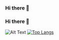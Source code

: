 ### Hi there 👋

<!--
**nuoyanli/nuoyanli** is a ✨ _special_ ✨ repository because its `README.md` (this file) appears on your GitHub profile.

Here are some ideas to get you started:

- 🔭 I’m currently working on ...
- 🌱 I’m currently learning ...
- 👯 I’m looking to collaborate on ...
- 🤔 I’m looking for help with ...
- 💬 Ask me about ...
- 📫 How to reach me: ...
- 😄 Pronouns: ...
- ⚡ Fun fact: ...
-->
### Hi there 👋
![Alt Text](https://github-readme-stats.vercel.app/api?username=abmcar&show_icons=true&icon_color=CE1D2D&text_color=718096&bg_color=ffffff&hide_title=true)
[![Top Langs](https://github-readme-stats.vercel.app/api/top-langs/?username=nuoyanli&layout=compact)](https://github.com/anuraghazra/github-readme-stats)
<!--
**abmcar/Abmcar** is a ✨ _special_ ✨ repository because its `README.md` (this file) appears on your GitHub profile.

Here are some ideas to get you started:

- 🔭 I’m currently working on ...
- 🌱 I’m currently learning ...
- 👯 I’m looking to collaborate on ...
- 🤔 I’m looking for help with ...
- 💬 Ask me about ...
- 📫 How to reach me: ...
- 😄 Pronouns: ...
- ⚡ Fun fact: ...
-->
